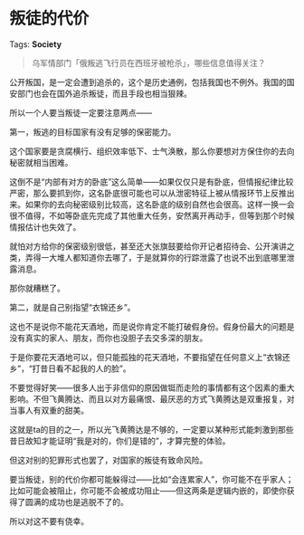 # 叛徒的代价

Tags: **Society**

> 乌军情部门「俄叛逃飞行员在西班牙被枪杀」，哪些信息值得关注？



公开叛国，是一定会遭到追杀的，这个是历史通例，包括我国也不例外。我国的国安部门也会在国外追杀叛徒，而且手段也相当狠辣。

所以一个人要当叛徒一定要注意两点——

第一，叛逃的目标国家有没有足够的保密能力。

这个国家要是贪腐横行、组织效率低下、士气涣散，那么你要想对方保住你的去向秘密就相当困难。

这倒不是“内部有对方的卧底”这么简单——如果仅仅只是有卧底，但情报纪律比较严密，那么要抓到你，这名卧底很可能也可以从泄密特征上被从情报环节上反推出来。如果你的去向秘密级别比较高，这名卧底的级别自然也会很高。这样一换一会很不值得，不如等卧底先完成了其他重大任务，安然离开再动手，但等到那个时候情报估计也失效了。

就怕对方给你的保密级别很低，甚至还大张旗鼓要给你开记者招待会、公开演讲之类，弄得一大堆人都知道你去哪了，于是就算你的行踪泄露了也说不出到底哪里泄露消息。

那你就糟糕了。

  


第二，就是自己别指望“衣锦还乡”。

这也不是说你不能花天酒地，而是说你肯定不能打破假身份。假身份最大的问题是没有真实的家人、朋友，而你也没胆子去交多深的朋友。

于是你要花天酒地可以，但只能孤独的花天酒地，不要指望在任何意义上“衣锦还乡”，“打昔日看不起我的人的脸”。

不要觉得好笑——很多人出于非信仰的原因做铤而走险的事情都有这个因素的重大影响。不但飞黄腾达、而且以对方最痛恨、最厌恶的方式飞黄腾达是双重报复，对当事人有双重的甜美。

这就是ta的目的之一，所以光飞黄腾达是不够的，一定要以某种形式能刺激到那些昔日故知才能证明“我是对的，你们是错的”，才算完整的体验。

但这对别的犯罪形式也罢了，对国家的叛徒有致命风险。

要当叛徒，别的代价你都可能躲得过——比如“会连累家人”，你可能不在乎家人；比如可能会被阻止，你可能不会被成功阻止——但这两条是逻辑内嵌的，即使你获得了圆满的成功也是逃脱不了的。

所以对这不要有侥幸。



